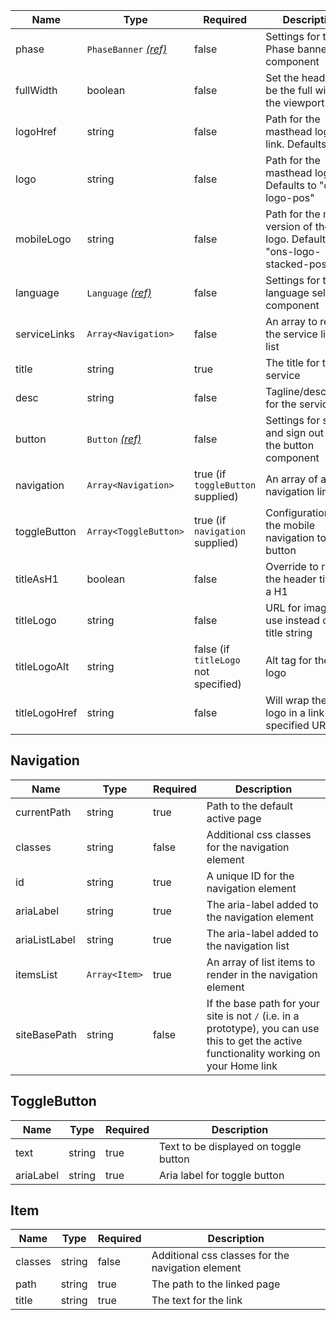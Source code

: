 | Name          | Type                                               | Required                             | Description                                                                 |
| ------------- | -------------------------------------------------- | ------------------------------------ | --------------------------------------------------------------------------- |
| phase         | `PhaseBanner` [_(ref)_](/components/phase-banner)  | false                                | Settings for the Phase banner component                                     |
| fullWidth     | boolean                                            | false                                | Set the header to be the full width of the viewport                         |
| logoHref      | string                                             | false                                | Path for the masthead logo link. Defaults to "/"                            |
| logo          | string                                             | false                                | Path for the masthead logo. Defaults to "ons-logo-pos"                      |
| mobileLogo    | string                                             | false                                | Path for the mobile version of the logo. Defaults to "ons-logo-stacked-pos" |
| language      | `Language` [_(ref)_](/patterns/language-selection) | false                                | Settings for the language selection component                               |
| serviceLinks  | `Array<Navigation>`                                | false                                | An array to render the service links list                                   |
| title         | string                                             | true                                 | The title for the service                                                   |
| desc          | string                                             | false                                | Tagline/description for the service                                         |
| button        | `Button` [_(ref)_](/components/button)             | false                                | Settings for save and sign out using the button component                   |
| navigation    | `Array<Navigation>`                                | true (if `toggleButton` supplied)    | An array of all navigation links                                            |
| toggleButton  | `Array<ToggleButton>`                              | true (if `navigation` supplied)      | Configuration for the mobile navigation toggle button                       |
| titleAsH1     | boolean                                            | false                                | Override to render the header title as a H1                                 |
| titleLogo     | string                                             | false                                | URL for image to use instead of a title string                              |
| titleLogoAlt  | string                                             | false (if `titleLogo` not specified) | Alt tag for the title logo                                                  |
| titleLogoHref | string                                             | false                                | Will wrap the title logo in a link to the specified URL                     |

## Navigation

| Name          | Type          | Required | Description                                                                                                                                 |
| ------------- | ------------- | -------- | ------------------------------------------------------------------------------------------------------------------------------------------- |
| currentPath   | string        | true     | Path to the default active page                                                                                                             |
| classes       | string        | false    | Additional css classes for the navigation element                                                                                           |
| id            | string        | true     | A unique ID for the navigation element                                                                                                      |
| ariaLabel     | string        | true     | The aria-label added to the navigation element                                                                                              |
| ariaListLabel | string        | true     | The aria-label added to the navigation list                                                                                                 |
| itemsList     | `Array<Item>` | true     | An array of list items to render in the navigation element                                                                                  |
| siteBasePath  | string        | false    | If the base path for your site is not `/` (i.e. in a prototype), you can use this to get the active functionality working on your Home link |

## ToggleButton

| Name      | Type   | Required | Description                           |
| --------- | ------ | -------- | ------------------------------------- |
| text      | string | true     | Text to be displayed on toggle button |
| ariaLabel | string | true     | Aria label for toggle button          |

## Item

| Name    | Type   | Required | Description                                       |
| ------- | ------ | -------- | ------------------------------------------------- |
| classes | string | false    | Additional css classes for the navigation element |
| path    | string | true     | The path to the linked page                       |
| title   | string | true     | The text for the link                             |
